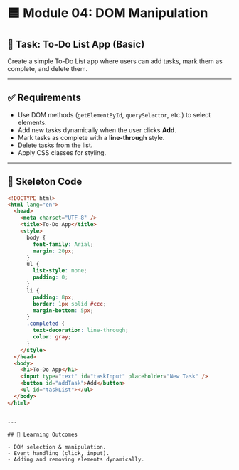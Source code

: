 # 🟦 Module 04: DOM Manipulation

## 🎯 Task: To-Do List App (Basic)

Create a simple To-Do List app where users can add tasks, mark them as complete, and delete them.

---

## ✅ Requirements

- Use DOM methods (`getElementById`, `querySelector`, etc.) to select elements.
- Add new tasks dynamically when the user clicks **Add**.
- Mark tasks as complete with a **line-through** style.
- Delete tasks from the list.
- Apply CSS classes for styling.

---

## 📌 Skeleton Code

```html
<!DOCTYPE html>
<html lang="en">
  <head>
    <meta charset="UTF-8" />
    <title>To-Do App</title>
    <style>
      body {
        font-family: Arial;
        margin: 20px;
      }
      ul {
        list-style: none;
        padding: 0;
      }
      li {
        padding: 8px;
        border: 1px solid #ccc;
        margin-bottom: 5px;
      }
      .completed {
        text-decoration: line-through;
        color: gray;
      }
    </style>
  </head>
  <body>
    <h1>To-Do App</h1>
    <input type="text" id="taskInput" placeholder="New Task" />
    <button id="addTask">Add</button>
    <ul id="taskList"></ul>
  </body>
</html>
```

```

---

## 🧠 Learning Outcomes

- DOM selection & manipulation.
- Event handling (click, input).
- Adding and removing elements dynamically.
```
